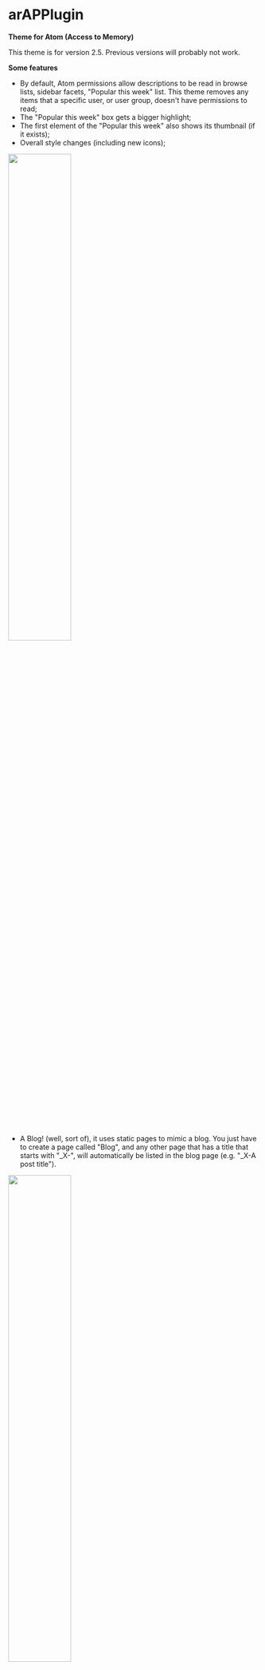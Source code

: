 # arAPPlugin
__Theme for Atom (Access to Memory)__

This theme is for version 2.5. Previous versions will probably not work.

__Some features__

* By default, Atom permissions allow descriptions to be read in browse lists, sidebar facets, "Popular this week" list. This theme removes any items that a specific user, or user group, doesn't have permissions to read;
* The "Popular this week" box gets a bigger highlight;
* The first element of the "Popular this week" also shows its thumbnail (if it exists);
* Overall style changes (including new icons);

<img src="http://albertopereira.com/images/atom_1.jpg" width="50%">

* A Blog! (well, sort of), it uses static pages to mimic a blog. You just have to create a page called "Blog", and any other page that has a title that starts with "_X-", will automatically be listed in the blog page (e.g. "_X-A post title").

<img src="http://albertopereira.com/images/atom_3.jpg" width="50%">

* You don't have to chose between the sidebar treeview and the full width treeview. You can have both. There's a new link, right below the sidebar treeview, that opens a popup with the full width treeview.

<img src="http://albertopereira.com/images/atom_2.jpg" width="50%">

## How to use

To use this theme, copy the contents to a arAPPlugin folder in the plugins folder of the atom installation folder, run 

```
make -C plugins/arAPPlugin/
```

from the atom installation root folder, and select the new theme from the backoffice (see https://www.accesstomemory.org/pt/docs/2.4/user-manual/administer/themes/#themes for more information).

## Demo
Yes. At http://ks23963.kimsufi.com/atom/?sf_culture=en.